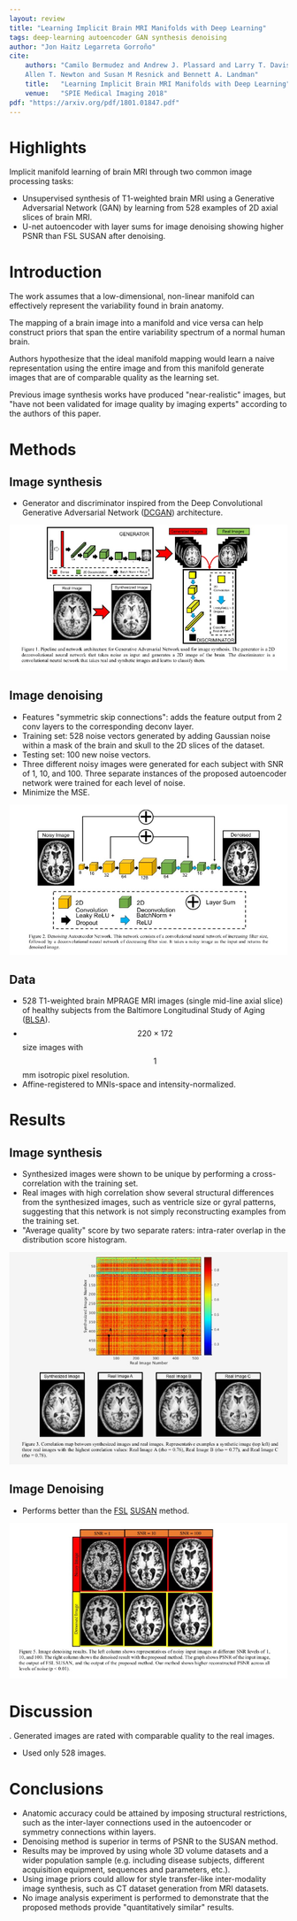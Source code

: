 ```yaml
---
layout: review
title: "Learning Implicit Brain MRI Manifolds with Deep Learning"
tags: deep-learning autoencoder GAN synthesis denoising
author: "Jon Haitz Legarreta Gorroño"
cite:
    authors: "Camilo Bermudez and Andrew J. Plassard and Larry T. Davis and
    Allen T. Newton and Susan M Resnick and Bennett A. Landman"
    title:   "Learning Implicit Brain MRI Manifolds with Deep Learning"
    venue:   "SPIE Medical Imaging 2018"
pdf: "https://arxiv.org/pdf/1801.01847.pdf"
---
```



# Highlights
Implicit manifold learning of brain MRI through two common image processing
tasks:
- Unsupervised synthesis of T1-weighted brain MRI using a Generative
Adversarial Network (GAN) by learning from 528 examples of 2D axial slices
of brain MRI.
- U-net autoencoder with layer sums for image denoising showing higher PSNR
than FSL SUSAN after denoising.


# Introduction

The work assumes that a low-dimensional, non-linear manifold can effectively
represent the variability found in brain anatomy.

The mapping of a brain image into a manifold and vice versa can help construct
priors that span the entire variability spectrum of a normal human brain.

Authors hypothesize that the ideal manifold mapping would learn a naive
representation using the entire image and from this manifold generate images
that are of comparable quality as the learning set.

Previous image synthesis works have produced "near-realistic" images, but
"have not been validated for image quality by imaging experts" according to
the authors of this paper.


# Methods

 ## Image synthesis
- Generator and discriminator inspired from the Deep Convolutional Generative
Adversarial Network ([DCGAN](https://arxiv.org/pdf/1511.06434.pdf))
architecture.

![](/article/images/LearningImplicitBrainMRIManifolds/Architecture.jpg)

 ## Image denoising
- Features "symmetric skip connections": adds the feature output from 2 conv
layers to the corresponding deconv layer.
- Training set: 528 noise vectors generated by adding Gaussian noise within a
mask of the brain and skull to the 2D slices of the dataset.
- Testing set: 100 new noise vectors.
- Three different noisy images were generated for each subject with SNR of 1,
10, and 100. Three separate instances of the proposed autoencoder network were
trained for each level of noise.
- Minimize the MSE.

![](/article/images/LearningImplicitBrainMRIManifolds/DenoisingAutoencoderNetwork.jpg)

## Data
- 528 T1-weighted brain MPRAGE MRI images (single mid-line axial slice) of
healthy subjects from the Baltimore Longitudinal Study of Aging
([BLSA](https://www.blsa.nih.gov/)).
- $$220 \times 172$$ size images with $$1$$ mm isotropic pixel resolution.
- Affine-registered to MNIs-space and intensity-normalized.


# Results

## Image synthesis
- Synthesized images were shown to be unique by performing a cross-correlation
with the training set.
- Real images with high correlation show several structural differences from
the synthesized images, such as ventricle size or gyral patterns, suggesting
that this network is not simply reconstructing examples from the training set.
- "Average quality" score by two separate raters: intra-rater overlap in the
distribution score histogram.

![](/article/images/LearningImplicitBrainMRIManifolds/SynthesisResults.jpg)

## Image Denoising
- Performs better than the [FSL](https://fsl.fmrib.ox.ac.uk/fsl/fslwiki) [SUSAN](https://fsl.fmrib.ox.ac.uk/fsl/fslwiki/SUSAN) method.

![](/article/images/LearningImplicitBrainMRIManifolds/DenoisingResults.jpg)


# Discussion
. Generated images are rated with comparable quality to the real images.
- Used only 528 images.


# Conclusions
- Anatomic accuracy could be attained by imposing structural restrictions, such
as the inter-layer connections used in the autoencoder or symmetry connections
within layers.
- Denoising method is superior in terms of PSNR to the SUSAN method.
- Results may be improved by using whole 3D volume datasets and a wider
population sample (e.g. including disease subjects, different acquisition
equipment, sequences and parameters, etc.).
- Using image priors could allow for style transfer-like inter-modality image
synthesis, such as CT dataset generation from MRI datasets.
- No image analysis experiment is performed to demonstrate that the proposed
methods provide "quantitatively similar" results.
